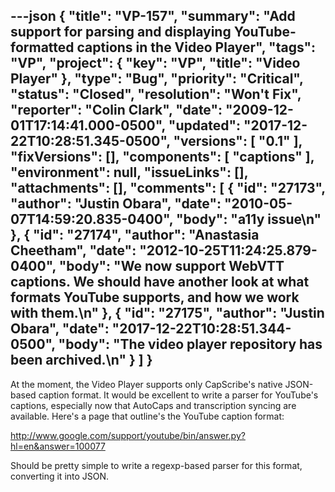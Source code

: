 ---json
{
  "title": "VP-157",
  "summary": "Add support for parsing and displaying YouTube-formatted captions in the Video Player",
  "tags": "VP",
  "project": {
    "key": "VP",
    "title": "Video Player"
  },
  "type": "Bug",
  "priority": "Critical",
  "status": "Closed",
  "resolution": "Won't Fix",
  "reporter": "Colin Clark",
  "date": "2009-12-01T17:14:41.000-0500",
  "updated": "2017-12-22T10:28:51.345-0500",
  "versions": [
    "0.1"
  ],
  "fixVersions": [],
  "components": [
    "captions"
  ],
  "environment": null,
  "issueLinks": [],
  "attachments": [],
  "comments": [
    {
      "id": "27173",
      "author": "Justin Obara",
      "date": "2010-05-07T14:59:20.835-0400",
      "body": "a11y issue\n"
    },
    {
      "id": "27174",
      "author": "Anastasia Cheetham",
      "date": "2012-10-25T11:24:25.879-0400",
      "body": "We now support WebVTT captions. We should have another look at what formats YouTube supports, and how we work with them.\n"
    },
    {
      "id": "27175",
      "author": "Justin Obara",
      "date": "2017-12-22T10:28:51.344-0500",
      "body": "The video player repository has been archived.\n"
    }
  ]
}
---
At the moment, the Video Player supports only CapScribe's native JSON-based caption format. It would be excellent to write a parser for YouTube's captions, especially now that AutoCaps and transcription syncing are available. Here's a page that outline's the YouTube caption format:

<http://www.google.com/support/youtube/bin/answer.py?hl=en&answer=100077>

Should be pretty simple to write a regexp-based parser for this format, converting it into JSON.

        